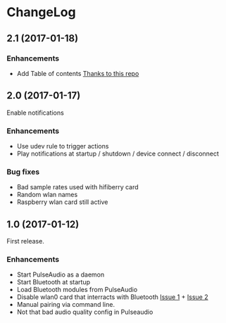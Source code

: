 # ChangeLog

## 2.1 (2017-01-18)

### Enhancements

- Add Table of contents [Thanks to this repo](https://github.com/ekalinin/github-markdown-toc)


## 2.0 (2017-01-17)
Enable notifications

### Enhancements

- Use udev rule to trigger actions
- Play notifications at startup / shutdown / device connect / disconnect

### Bug fixes

- Bad sample rates used with hifiberry card
- Random wlan names
- Raspberry wlan card still active


## 1.0 (2017-01-12)
First release.

### Enhancements

- Start PulseAudio as a daemon
- Start Bluetooth at startup
- Load Bluetooth modules from PulseAudio
- Disable wlan0 card that interracts with Bluetooth [Issue 1](https://github.com/raspberrypi/linux/issues/1342) + [Issue 2](https://github.com/raspberrypi/linux/issues/1402)
- Manual pairing via command line.
- Not that bad audio quality config in Pulseaudio

